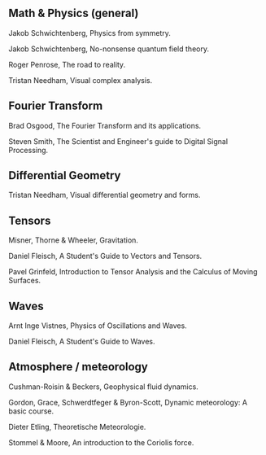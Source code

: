 ## Math & Physics (general)

Jakob Schwichtenberg, Physics from symmetry.

Jakob Schwichtenberg, No-nonsense quantum field theory.

Roger Penrose, The road to reality.

Tristan Needham, Visual complex analysis.

## Fourier Transform

Brad Osgood, The Fourier Transform and its applications.

Steven Smith, The Scientist and Engineer's guide to Digital Signal Processing.

## Differential Geometry

Tristan Needham, Visual differential geometry and forms.

## Tensors

Misner, Thorne & Wheeler, Gravitation.

Daniel Fleisch, A Student's Guide to Vectors and Tensors.

Pavel Grinfeld, Introduction to Tensor Analysis and the Calculus of Moving Surfaces.

## Waves

Arnt Inge Vistnes, Physics of Oscillations and Waves.

Daniel Fleisch, A Student's Guide to Waves.

## Atmosphere / meteorology

Cushman-Roisin & Beckers, Geophysical fluid dynamics.

Gordon, Grace, Schwerdtfeger & Byron-Scott, Dynamic meteorology: A basic course.

Dieter Etling, Theoretische Meteorologie.

Stommel & Moore, An introduction to the Coriolis force.
